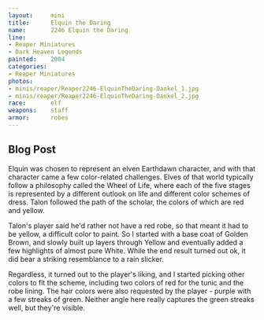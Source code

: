 ```yaml
---
layout:     mini
title:      Elquin the Daring
name:       2246 Elquin the Daring
line:       
- Reaper Miniatures
- Dark Heaven Legends
painted:    2004
categories:
- Reaper Miniatures
photos:
- minis/reaper/Reaper2246-ElquinTheDaring-Dankel_1.jpg
- minis/reaper/Reaper2246-ElquinTheDaring-Dankel_2.jpg
race:       elf
weapons:    staff
armor:      robes
---
```


## Blog Post

Elquin was chosen to represent an elven Earthdawn character, and with that character came a few color-related challenges. Elves of that world typically follow a philosophy called the Wheel of Life, where each of the five stages is represented by a different outlook on life and different color schemes of dress. Talon followed the path of the scholar, the colors of which are red and yellow.
 
Talon's player said he'd rather not have a red robe, so that meant it had to be yellow, a difficult color to paint. So I started with a base coat of Golden Brown, and slowly built up layers through Yellow and eventually added a few highlights of almost pure White. While the end result turned out ok, it did bear a striking resemblance to a rain slicker.

Regardless, it turned out to the player's liking, and I started picking other colors to fit the scheme, including two colors of red for the tunic and the robe lining. The hair colors were also requested by the player - purple with a few streaks of green. Neither angle here really captures the green streaks well, but they're visible.